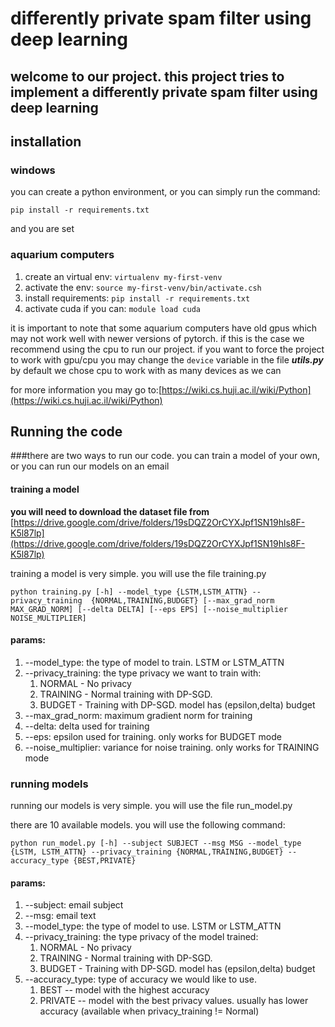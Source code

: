 # differently private spam filter using deep learning


## welcome to our project. this project tries to implement a differently private spam filter using deep learning

## installation

### windows

you can create a python environment, or you can simply run the command:

`pip install -r requirements.txt`

and you are set


### aquarium computers

1. create an virtual env:
   `virtualenv my-first-venv`
2. activate the env:
   `source my-first-venv/bin/activate.csh`
3. install requirements:
   `pip install -r requirements.txt`
4. activate cuda if you can:
   `module load cuda`

it is important to note that some aquarium computers have old gpus
which may not work well with newer versions of pytorch. if this is the case 
we recommend using the cpu to run our project.
if you want to force the project to work with gpu/cpu you may change the 
`device` variable in the file **_utils.py_** 
by default we chose cpu to work with as many devices as we can

for more information you may go to:[https://wiki.cs.huji.ac.il/wiki/Python](https://wiki.cs.huji.ac.il/wiki/Python)
   

## Running the code

###there are two ways to run our code. you can train a model of your own, or you can run our models on an email

#### training a model

**you will need to download the dataset file from** 
[https://drive.google.com/drive/folders/19sDQZ2OrCYXJpf1SN19hls8F-K5l87lp](https://drive.google.com/drive/folders/19sDQZ2OrCYXJpf1SN19hls8F-K5l87lp)

training a model is very simple. you will use the file training.py

`python training.py [-h] --model_type {LSTM,LSTM_ATTN} --privacy_training 
{NORMAL,TRAINING,BUDGET} [--max_grad_norm MAX_GRAD_NORM] [--delta DELTA]
[--eps EPS] [--noise_multiplier NOISE_MULTIPLIER]`

#### params:
1. --model_type: the type of model to train. LSTM or LSTM_ATTN
2. --privacy_training: the type privacy we want to train with:
   1. NORMAL - No privacy
   2. TRAINING - Normal training with DP-SGD. 
   3. BUDGET - Training with DP-SGD. model has (epsilon,delta) budget
3. --max_grad_norm: maximum gradient norm for training
4. --delta: delta used for training
5. --eps: epsilon used for training. only works for BUDGET mode
6. --noise_multiplier: variance for noise training. only works for TRAINING mode


### running models

running our models is very simple. you will use the file run_model.py

there are 10 available models.
you will use the following command:

`python run_model.py [-h] --subject SUBJECT --msg MSG --model_type {LSTM,
LSTM_ATTN}
--privacy_training {NORMAL,TRAINING,BUDGET} --accuracy_type
{BEST,PRIVATE}`


#### params:
1. --subject: email subject
2. --msg: email text
3. --model_type: the type of model to use. LSTM or LSTM_ATTN
4. --privacy_training: the type privacy of the model trained:
   1. NORMAL - No privacy
   2. TRAINING - Normal training with DP-SGD.
   3. BUDGET - Training with DP-SGD. model has (epsilon,delta) budget
5. --accuracy_type: type of accuracy we would like to use.
   1. BEST -- model with the highest accuracy
   2. PRIVATE -- model with the best privacy values. usually has lower accuracy
      (available when privacy_training != Normal)
